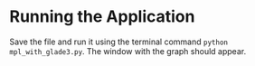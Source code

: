 # Running the Application

Save the file and run it using the terminal command `python mpl_with_glade3.py`. The window with the graph should appear.
